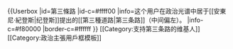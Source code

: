 {{Userbox
  |id=第三條路
  |id-c=#ffff00
  |info=这个用户在政治光谱中居于[[安東尼·紀登斯|纪登斯]]提出的[[第三種道路|第三条路]]（中间偏左）。
  |info-c=#f80000 
  |border-c=#ffffff
}} <includeonly>[[Category:支持第三条路的维基人]]</includeonly><noinclude>
[[Category:政治主張用戶框模板]]
</noinclude>